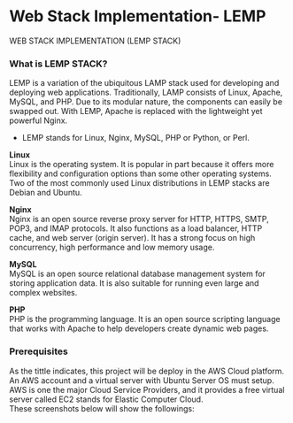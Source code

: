 # Web Stack Implementation- LEMP
WEB STACK IMPLEMENTATION (LEMP STACK)


### What is LEMP STACK?
LEMP is a variation of the ubiquitous LAMP stack used for developing and deploying web applications. Traditionally, LAMP consists of Linux, Apache, MySQL, and PHP. Due to its modular nature, the components can easily be swapped out. With LEMP, Apache is replaced with the lightweight yet powerful Nginx.

* LEMP  stands for Linux, Nginx, MySQL, PHP or Python, or Perl.

**Linux**  
Linux is the operating system. It is popular in part because it offers more flexibility and configuration options than some other operating systems. Two of the most commonly used Linux distributions in LEMP stacks are Debian and Ubuntu.

**Nginx**  
Nginx is an open source reverse proxy server for HTTP, HTTPS, SMTP, POP3, and IMAP protocols. It also functions as a load balancer, HTTP cache, and web server (origin server). It has a strong focus on high concurrency, high performance and low memory usage. 

**MySQL**  
MySQL is an open source relational database management system for storing application data. It is also suitable for running even large and complex websites.

**PHP**  
PHP is the programming language.  It is an open source scripting language that works with Apache to help developers create dynamic web pages.

### Prerequisites

As the tittle indicates, this project will be deploy in the AWS Cloud platform.  An AWS account and a virtual server with Ubuntu Server OS must setup.
AWS is one the major Cloud Service Providers, and it provides a free virtual server called EC2 stands for Elastic Computer Cloud.  
These screenshots below will show the followings:
